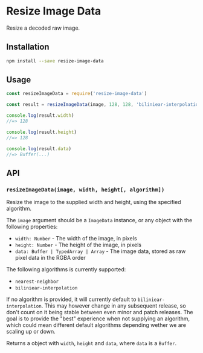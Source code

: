# Resize Image Data

Resize a decoded raw image.

## Installation

```sh
npm install --save resize-image-data
```

## Usage

```js
const resizeImageData = require('resize-image-data')

const result = resizeImageData(image, 128, 128, 'biliniear-interpolation')

console.log(result.width)
//=> 128

console.log(result.height)
//=> 128

console.log(result.data)
//=> Buffer(...)
```

## API

### `resizeImageData(image, width, height[, algorithm])`

Resize the image to the supplied width and height, using the specified algorithm.

The `image` argument should be a `ImageData` instance, or any object with the following properties:

- `width: Number` - The width of the image, in pixels
- `height: Number` - The height of the image, in pixels
- `data: Buffer | TypedArray | Array` - The image data, stored as raw pixel data in the RGBA order

The following algorithms is currently supported:

- `nearest-neighbor`
- `biliniear-interpolation`

If no algorithm is provided, it will currently default to `biliniear-interpolation`. This may however change in any subsequent release, so don't count on it being stable between even minor and patch releases. The goal is to provide the "best" experience when not supplying an algorithm, which could mean different default algorithms depending wether we are scaling up or down.

Returns a object with `width`, `height` and `data`, where `data` is a `Buffer`.
